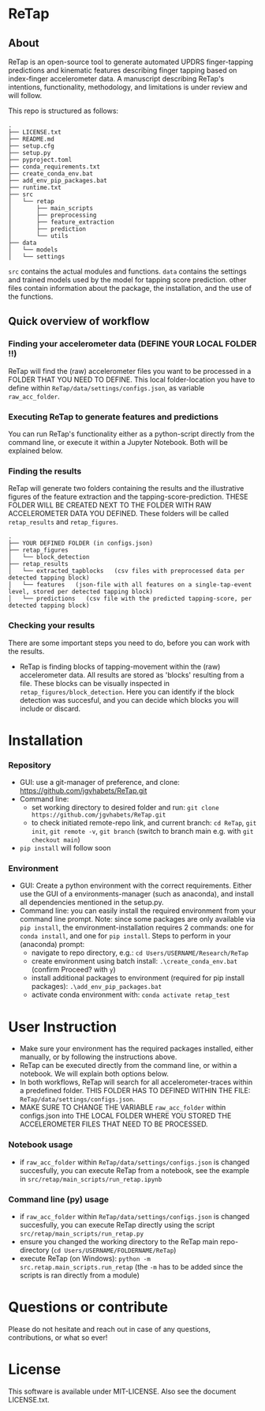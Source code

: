 # ReTap

## About
ReTap is an open-source tool to generate automated UPDRS finger-tapping predictions and kinematic features describing finger tapping based on index-finger accelerometer data.
A manuscript describing ReTap's intentions, functionality, methodology, and limitations is under review and will follow.

This repo is structured as follows:
```
.
├── LICENSE.txt
├── README.md
├── setup.cfg
├── setup.py
├── pyproject.toml
├── conda_requirements.txt
├── create_conda_env.bat
├── add_env_pip_packages.bat
├── runtime.txt
├── src
│   └── retap
│       ├── main_scripts
│       ├── preprocessing
│       ├── feature_extraction
│       ├── prediction
│       └── utils
├── data
│   └── models
│   └── settings
```

`src` contains the actual modules and functions.
`data` contains the settings and trained models used by the model for tapping score prediction.
other files contain information about the package, the installation, and the use of the functions.


## Quick overview of workflow

### Finding your accelerometer data (DEFINE YOUR LOCAL FOLDER !!)
ReTap will find the (raw) accelerometer files you want to be processed in a FOLDER THAT YOU NEED TO DEFINE. This local folder-location you have to define within `ReTap/data/settings/configs.json`, as variable `raw_acc_folder`.

### Executing ReTap to generate features and predictions
You can run ReTap's functionality either as a python-script directly from the command line, or execute it within a Jupyter Notebook. Both will be explained below.

### Finding the results
ReTap will generate two folders containing the results and the illustrative figures of the feature extraction and the tapping-score-prediction. THESE FOLDER WILL BE CREATED NEXT TO THE FOLDER WITH RAW ACCELEROMETER DATA YOU DEFINED. These folders will be called `retap_results` and `retap_figures`.
```
.
├── YOUR DEFINED FOLDER (in configs.json)
├── retap_figures
│   └── block_detection
├── retap_results
│   └── extracted_tapblocks   (csv files with preprocessed data per detected tapping block)
│   └── features   (json-file with all features on a single-tap-event level, stored per detected tapping block)
│   └── predictions   (csv file with the predicted tapping-score, per detected tapping block)
```

### Checking your results
There are some important steps you need to do, before you can work with the results.

- ReTap is finding blocks of tapping-movement within the (raw) accelerometer data. All results are stored as 'blocks' resulting from a file. These blocks can be visually inspected in `retap_figures/block_detection`. Here you can identify if the block detection was succesful, and you can decide which blocks you will include or discard.


# Installation

### Repository
- GUI: use a git-manager of preference, and clone: https://github.com/jgvhabets/ReTap.git
- Command line:
    - set working directory to desired folder and run: `git clone https://github.com/jgvhabets/ReTap.git`
    - to check initiated remote-repo link, and current branch: `cd ReTap`, `git init`, `git remote -v`, `git branch` (switch to branch main e.g. with `git checkout main`)
- `pip install` will follow soon

### Environment
- GUI: Create a python environment with the correct requirements. Either use the GUI of a environments-manager (such as anaconda), and install all dependencies mentioned in the setup.py.
- Command line: you can easily install the required environment from your command line prompt. Note: since some packages are only available via `pip install`, the environment-installation requires 2 commands: one for `conda install`, and one for `pip install`. 
Steps to perform in your (anaconda) prompt:
    - navigate to repo directory, e.g.: `cd Users/USERNAME/Research/ReTap`
    - create environment using batch install: `.\create_conda_env.bat` (confirm Proceed? with `y`)
    - install additional packages to environment (required for pip install packages): `.\add_env_pip_packages.bat`
    - activate conda environment with: `conda activate retap_test`


# User Instruction
- Make sure your environment has the required packages installed, either manually, or by following the instructions above.
- ReTap can be executed directly from the command line, or within a notebook. We will explain both options below.
- In both workflows, ReTap will search for all accelerometer-traces within a predefined folder. THIS FOLDER HAS TO DEFINED WITHIN THE FILE: `ReTap/data/settings/configs.json`.
- MAKE SURE TO CHANGE THE VARIABLE `raw_acc_folder` within configs.json into THE LOCAL FOLDER WHERE YOU STORED THE ACCELEROMETER FILES THAT NEED TO BE PROCESSED.

### Notebook usage
- if `raw_acc_folder` within `ReTap/data/settings/configs.json` is changed succesfully, you can execute ReTap from a notebook, see the example in `src/retap/main_scripts/run_retap.ipynb`

### Command line (py) usage
- if `raw_acc_folder` within `ReTap/data/settings/configs.json` is changed succesfully, you can execute ReTap directly using the script `src/retap/main_scripts/run_retap.py`
- ensure you changed the working directory to the ReTap main repo-directory (`cd Users/USERNAME/FOLDERNAME/ReTap`)
- execute ReTap (on Windows): `python -m src.retap.main_scripts.run_retap` (the `-m` has to be added since the scripts is ran directly from a module) 


# Questions or contribute
Please do not hesitate and reach out in case of any questions, contributions, or what so ever!


# License
This software is available under MIT-LICENSE. Also see the document LICENSE.txt.
